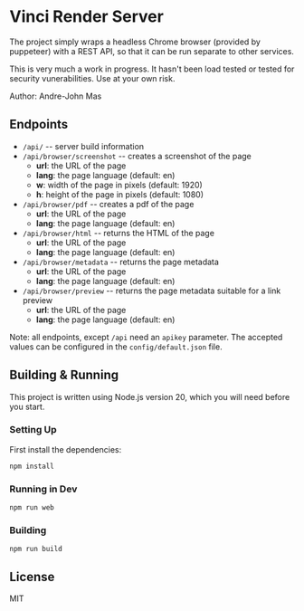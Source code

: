 # Vinci Render Server

The project simply wraps a headless Chrome browser (provided by puppeteer)
with a REST API, so that it can be run separate to other services.

This is very much a work in progress. It hasn't been load tested or tested
for security vunerabilities. Use at your own risk.

Author: Andre-John Mas

## Endpoints

- `/api/` -- server build information
- `/api/browser/screenshot` -- creates a screenshot of the page
  - **url**: the URL of the page
  - **lang**: the page language (default: en)
  - **w**: width of the page in pixels (default: 1920)
  - **h**: height of the page in pixels (default: 1080)
- `/api/browser/pdf` -- creates a pdf of the page
  - **url**: the URL of the page
  - **lang**: the page language (default: en)
- `/api/browser/html` -- returns the HTML of the page
  - **url**: the URL of the page
  - **lang**: the page language (default: en)
- `/api/browser/metadata` -- returns the page metadata
  - **url**: the URL of the page
  - **lang**: the page language (default: en)
- `/api/browser/preview` -- returns the page metadata suitable for a link preview
  - **url**: the URL of the page
  - **lang**: the page language (default: en)

Note: all endpoints, except `/api` need an `apikey` parameter. The accepted 
values can be configured in the `config/default.json` file.

## Building & Running

This project is written using Node.js version 20, which  you will
need before you start.

### Setting Up

First install the dependencies:

```
npm install
```

### Running in Dev

```
npm run web
```

### Building

```
npm run build
```

## License

MIT

